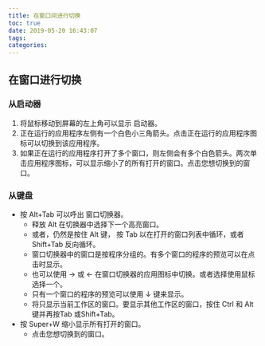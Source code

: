 ```yaml
---
title: 在窗口间进行切换
toc: true
date: 2019-05-20 16:43:07
tags:
categories:
---
```






## 在窗口进行切换  

### 从启动器  
1. 将鼠标移动到屏幕的左上角可以显示 启动器。  
2. 正在运行的应用程序左侧有一个白色小三角箭头。点击正在运行的应用程序图标可以切换到该应用程序。  
3. 如果正在运行的应用程序打开了多个窗口，则左侧会有多个白色箭头。两次单击应用程序图标，可以显示缩小了的所有打开的窗口。点击您想切换到的窗口。

### 从键盘  
* 按 Alt+Tab 可以呼出 窗口切换器。
  * 释放 Alt 在切换器中选择下一个高亮窗口。
  * 或者，仍然是按住 Alt 键， 按 Tab 以在打开的窗口列表中循环，或者 Shift+Tab 反向循环。  
  * 窗口切换器中的窗口是按程序分组的。有多个窗口的程序的预览可以在点击时显示。  
  * 也可以使用 → 或 ← 在窗口切换器的应用图标中切换。或者选择使用鼠标选择一个。
  * 只有一个窗口的程序的预览可以使用 ↓ 键来显示。
  * 将只显示当前工作区的窗口。要显示其他工作区的窗口，按住 Ctrl 和 Alt 键并再按Tab 或Shift+Tab。  
* 按 Super+W 缩小显示所有打开的窗口。  
  * 点击您想切换到的窗口。


